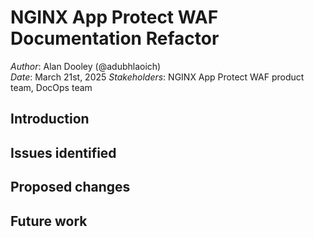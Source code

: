 # NGINX App Protect WAF Documentation Refactor

_Author_: Alan Dooley (@adubhlaoich)  
_Date_: March 21st, 2025
_Stakeholders_: NGINX App Protect WAF product team, DocOps team

## Introduction

## Issues identified

## Proposed changes

## Future work